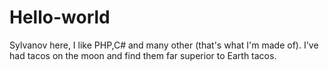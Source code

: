 # Hello-world

Sylvanov here, I like PHP,C# and many other (that's what I'm made of).
I've had tacos on the moon and find them far superior to Earth tacos.
